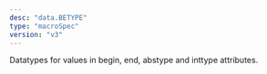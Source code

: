 ```yaml
---
desc: "data.BETYPE"
type: "macroSpec"
version: "v3"
---
```


Datatypes for values in begin, end, abstype and inttype attributes.